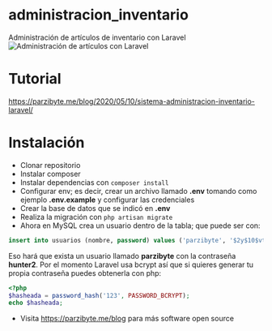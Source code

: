 # administracion_inventario
 Administración de artículos de inventario con Laravel
 ![Administración de artículos con Laravel](https://parzibyte.me/blog/wp-content/uploads/2020/05/Art%C3%ADculos-con-fotos-Software-en-Laravel.png)
# Tutorial
https://parzibyte.me/blog/2020/05/10/sistema-administracion-inventario-laravel/
# Instalación
* Clonar repositorio
* Instalar composer
* Instalar dependencias con `composer install`
* Configurar env; es decir, crear un archivo llamado **.env** tomando como ejemplo **.env.example** y configurar las credenciales
* Crear la base de datos que se indicó en **.env**
* Realiza la migración con `php artisan migrate`
* Ahora en MySQL crea un usuario dentro de la tabla; que puede ser con:
```sql
insert into usuarios (nombre, password) values ('parzibyte', '$2y$10$vtiiIwVGb3kIg2wRBsPz/exsAEWeKKc92Ic397p7TeUtx8baswnp2');
```
Eso hará que exista un usuario llamado **parzibyte** con la contraseña **hunter2**. Por el momento Laravel usa bcrypt así que si quieres generar tu propia contraseña puedes obtenerla con php:
```php
<?php
$hasheada = password_hash('123', PASSWORD_BCRYPT);
echo $hasheada;
```

* Visita https://parzibyte.me/blog para más software open source
